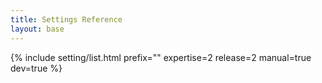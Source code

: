 ```yaml
---
title: Settings Reference
layout: base
---
```


{% include setting/list.html prefix="" expertise=2 release=2 manual=true dev=true %}
